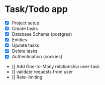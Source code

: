 # Task/Todo app

- [x] Project setup
- [x] Create tasks
- [x] Database Schema (postgres)
- [x] Entities
- [x] Update tasks
- [x] Delete tasks
- [x] Authentication (cookies)
- [] Add One-to-Many relationship user-task
- [] validate requests from user
- [] Rate-limiting
